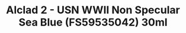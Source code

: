 ---
layout: product
title: "Alclad 2 - USN WWII Non Specular Sea Blue (FS59535042) 30ml"
price: "TBA" 
desc: "Metalizer boja"
img_path: "/assets/img/ALCE318.webp"
brand: "N/A"
available: false
special_offer: false
new: false
soon: false
cat: "040000"
subcat: "040300"
subsubcat: "0N/A"
sifra: "ALCE318"
popular: false
---